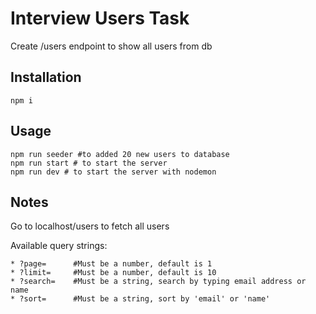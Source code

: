 # Interview Users Task

Create /users endpoint to show all users from db

## Installation


```nodejs
npm i
```

## Usage

```nodejs
npm run seeder #to added 20 new users to database
npm run start # to start the server
npm run dev # to start the server with nodemon 
```

## Notes
Go to localhost/users to fetch all users

Available query strings: 
```
* ?page=      #Must be a number, default is 1
* ?limit=     #Must be a number, default is 10
* ?search=    #Must be a string, search by typing email address or name
* ?sort=      #Must be a string, sort by 'email' or 'name'
```